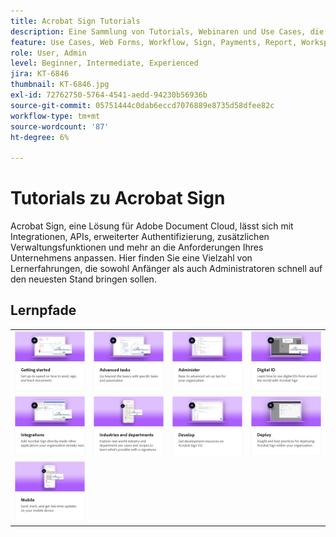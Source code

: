 ```yaml
---
title: Acrobat Sign Tutorials
description: Eine Sammlung von Tutorials, Webinaren und Use Cases, die entwickelt wurden, um sowohl Anfänger als auch Administratoren schnell auf den neuesten Stand zu bringen
feature: Use Cases, Web Forms, Workflow, Sign, Payments, Report, Workspace, Deadline, Administration, Digital ID, Form, Integrations, Mobile, Skill Builder
role: User, Admin
level: Beginner, Intermediate, Experienced
jira: KT-6846
thumbnail: KT-6846.jpg
exl-id: 72762750-5764-4541-aedd-94230b56936b
source-git-commit: 05751444c0dab6eccd7076889e8735d58dfee82c
workflow-type: tm+mt
source-wordcount: '87'
ht-degree: 6%

---
```


# Tutorials zu Acrobat Sign

Acrobat Sign, eine Lösung für Adobe Document Cloud, lässt sich mit Integrationen, APIs, erweiterter Authentifizierung, zusätzlichen Verwaltungsfunktionen und mehr an die Anforderungen Ihres Unternehmens anpassen. Hier finden Sie eine Vielzahl von Lernerfahrungen, die sowohl Anfänger als auch Administratoren schnell auf den neuesten Stand bringen sollen.

<div id="recs-overview-body-1"></div>
<div id="recs-overview-body-2"></div>
<div id="recs-overview-body-3"></div>
<div id="recs-overview-body-4"></div>
<div id="recs-overview-body-5"></div>
<div id="recs-overview-body-6"></div>

## Lernpfade

<table style="table-layout:fixed">
<tr>
  <td>
    <a href="sign-beginner-tutorials/beginner-users-overview.md">
      <img alt="Erste Schritte" src="assets/AS_Title_Getting-Started.png" />
    </a>
  </td>
  <td>
    <a href="sign-advanced-users/advanced-users-overview.md">
      <img alt="Erweiterte Aufgaben" src="assets/AS_Title_Advanced.png" />
    </a>
  </td>  
  <td>
    <a href="admin/intro-admin-overview.md">
      <img alt="Verwaltung" src="assets/AS_Title_Administer.png" />
    </a>
  </td>
  <td>
    <a href="digitalid/digitalid-overview.md">
      <img alt="Digitale ID" src="assets/AS_Title_DigitalID.png" />
    </a>
  </td>
</tr>
<tr>
  <td>
    <a href="integrations/integrations-overview.md">
      <img alt="Integrationen" src="assets/AS_Title_Integrate.png" />
    </a>
  </td>
  <td>
    <a href="sign-usecase/expand-inspire-overview.md">
      <img alt="Branchen und Abteilungen" src="assets/AS_Title_Industry.png" />
    </a>
  </td>
  <td>
    <a href="develop/develop-overview.md">
      <img alt="entwickeln" src="assets/AS_Title_Develop.png" />
    </a>
  </td>
   <td>
    <a href="deploy-overview.md">
      <img alt="Bereitstellen" src="assets/AS_Title_Deploy.png" />
    </a>
  </td>
</tr>
<tr>
  <td>
    <a href="mobile/mobile-overview.md">
      <img alt="Mobile Endgeräte" src="assets/AS_Title_Mobile.png" />
    </a>
  </td>  
</tr>
</table>
